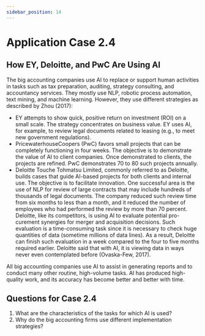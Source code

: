 ```yaml
---
sidebar_position: 14
---
```


# Application Case 2.4

## How EY, Deloitte, and PwC Are Using AI

The big accounting companies use AI to replace or support human activities in tasks such as tax preparation, auditing, strategy consulting, and accountancy services. They mostly use NLP, robotic process automation, text mining, and machine learning. However, they use different strategies as described by Zhou (2017):

- EY attempts to show quick, positive return on investment (ROI) on a small scale. The strategy concentrates on business value. EY uses AI, for example, to review legal documents related to leasing (e.g., to meet new government regulations).
- PricewaterhouseCoopers (PwC) favors small projects that can be completely functioning in four weeks. The objective is to demonstrate the value of AI to client companies. Once demonstrated to clients, the projects are refined. PwC demonstrates 70 to 80 such projects annually.
- Deloitte Touche Tohmatsu Limited, commonly referred to as Deloitte, builds cases that guide AI-based projects for both clients and internal use. The objective is to facilitate innovation. One successful area is the use of NLP for review of large contracts that may include hundreds of thousands of legal documents. The company reduced such review time from six months to less than a month, and it reduced the number of employees who had performed the review by more than 70 percent. Deloitte, like its competitors, is using AI to evaluate potential pro-curement synergies for merger and acquisition decisions. Such evaluation is a time-consuming task since it is necessary to check huge quantities of data (sometime millions of data lines). As a result, Deloitte can finish such evaluation in a week compared to the four to five months required earlier. Deloitte said that with AI, it is viewing data in ways never even contemplated before (Ovaska-Few, 2017).


All big accounting companies use AI to assist in generating reports and to conduct many other routine, high-volume tasks. AI has produced high-quality work, and its accuracy has become better and better with time.


## Questions for Case 2.4
1. What are the characteristics of the tasks for which AI is used?
2. Why do the big accounting firms use different implementation strategies?